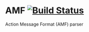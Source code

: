 # AMF [![Build Status](https://travis-ci.org/phylake/AMF.png?branch=master)](https://travis-ci.org/phylake/AMF)

Action Message Format (AMF) parser
